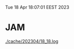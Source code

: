 Tue 18 Apr 18:07:01 EEST 2023
# JAM
<a href='./cache/202304/18_18.log'>./cache/202304/18_18.log</a>
